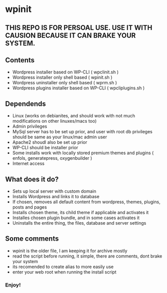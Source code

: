 # wpinit
## THIS REPO IS FOR PERSOAL USE. USE IT WITH CAUSION BECAUSE IT CAN BRAKE YOUR SYSTEM.

## Contents
* Wordpress installer based on WP-CLI ( wpclinit.sh )
* Wordpress installer only shell based ( wpinit.sh )
* Wordpress uninstaller only shell based ( wprm.sh )
* Wordpress plugins installer based on WP-CLI ( wpcliplugins.sh )

## Dependends
* Linux (works on debianites, and should work with not much modifications on other linuxes/macs too)
* Admin privileges
* MySql server has to be set up prior, and user with root db privileges should be same as your linux/mac admin user
* Apache2 shoudl also be set up prior
* WP-CLI should be installer prior
* Some installs work with locally stored premium themes and plugins ( enfols, generatepress, oxygenbuilder )
* Internet access

## What does it do?
* Sets up local server with custom domain
* Installs Wordpress and links it to database
* If chosen, removes all default content from wordpress, themes, plugins, posts and pages
* Installs chosen theme, its child theme if applicable and activates it
* Installes chosen plugin bundle, and in some cases activates it
* Uninstalls the entire thing, the files, database and server settings

## Some comments
* wpinit is the older file, I am keeping it for archive mostly
* read the script before running, it simple, there are comments, dont brake your system
* its recomended to create alias to more easily use
* enter your web root when running the install script

### Enjoy!